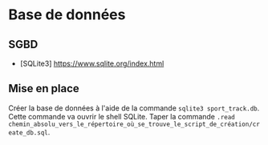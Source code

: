 # Base de données

## SGBD

- [SQLite3] https://www.sqlite.org/index.html 

## Mise en place

Créer la base de données à l'aide de la commande `sqlite3 sport_track.db`. Cette commande va ouvrir le shell SQLite. Taper la commande `.read chemin_absolu_vers_le_répertoire_où_se_trouve_le_script_de_création/create_db.sql`.